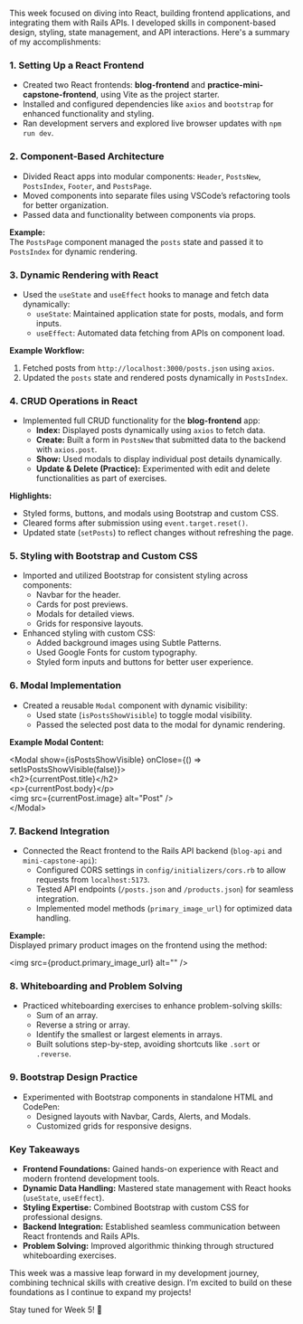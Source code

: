 This week focused on diving into React, building frontend applications, and integrating them with Rails APIs. I developed skills in component-based design, styling, state management, and API interactions. Here's a summary of my accomplishments:

### **1\. Setting Up a React Frontend**

* Created two React frontends: **blog-frontend** and **practice-mini-capstone-frontend**, using Vite as the project starter.  
* Installed and configured dependencies like `axios` and `bootstrap` for enhanced functionality and styling.  
* Ran development servers and explored live browser updates with `npm run dev`.

### **2\. Component-Based Architecture**

* Divided React apps into modular components: `Header`, `PostsNew`, `PostsIndex`, `Footer`, and `PostsPage`.  
* Moved components into separate files using VSCode’s refactoring tools for better organization.  
* Passed data and functionality between components via props.

**Example:**  
 The `PostsPage` component managed the `posts` state and passed it to `PostsIndex` for dynamic rendering.

### **3\. Dynamic Rendering with React**

* Used the `useState` and `useEffect` hooks to manage and fetch data dynamically:  
  * `useState`: Maintained application state for posts, modals, and form inputs.  
  * `useEffect`: Automated data fetching from APIs on component load.

**Example Workflow:**

1. Fetched posts from `http://localhost:3000/posts.json` using `axios`.  
2. Updated the `posts` state and rendered posts dynamically in `PostsIndex`.

### **4\. CRUD Operations in React**

* Implemented full CRUD functionality for the **blog-frontend** app:  
  * **Index:** Displayed posts dynamically using `axios` to fetch data.  
  * **Create:** Built a form in `PostsNew` that submitted data to the backend with `axios.post`.  
  * **Show:** Used modals to display individual post details dynamically.  
  * **Update & Delete (Practice):** Experimented with edit and delete functionalities as part of exercises.

**Highlights:**

* Styled forms, buttons, and modals using Bootstrap and custom CSS.  
* Cleared forms after submission using `event.target.reset()`.  
* Updated state (`setPosts`) to reflect changes without refreshing the page.

### **5\. Styling with Bootstrap and Custom CSS**

* Imported and utilized Bootstrap for consistent styling across components:  
  * Navbar for the header.  
  * Cards for post previews.  
  * Modals for detailed views.  
  * Grids for responsive layouts.  
* Enhanced styling with custom CSS:  
  * Added background images using Subtle Patterns.  
  * Used Google Fonts for custom typography.  
  * Styled form inputs and buttons for better user experience.

### **6\. Modal Implementation**

* Created a reusable `Modal` component with dynamic visibility:  
  * Used state (`isPostsShowVisible`) to toggle modal visibility.  
  * Passed the selected post data to the modal for dynamic rendering.

**Example Modal Content:**

\<Modal show={isPostsShowVisible} onClose={() \=\> setIsPostsShowVisible(false)}\>  
  \<h2\>{currentPost.title}\</h2\>  
  \<p\>{currentPost.body}\</p\>  
  \<img src={currentPost.image} alt="Post" /\>  
\</Modal\>

### **7\. Backend Integration**

* Connected the React frontend to the Rails API backend (`blog-api` and `mini-capstone-api`):  
  * Configured CORS settings in `config/initializers/cors.rb` to allow requests from `localhost:5173`.  
  * Tested API endpoints (`/posts.json` and `/products.json`) for seamless integration.  
  * Implemented model methods (`primary_image_url`) for optimized data handling.

**Example:**  
 Displayed primary product images on the frontend using the method:

\<img src={product.primary\_image\_url} alt="" /\>

### **8\. Whiteboarding and Problem Solving**

* Practiced whiteboarding exercises to enhance problem-solving skills:  
  * Sum of an array.  
  * Reverse a string or array.  
  * Identify the smallest or largest elements in arrays.  
  * Built solutions step-by-step, avoiding shortcuts like `.sort` or `.reverse`.

### **9\. Bootstrap Design Practice**

* Experimented with Bootstrap components in standalone HTML and CodePen:  
  * Designed layouts with Navbar, Cards, Alerts, and Modals.  
  * Customized grids for responsive designs.

### **Key Takeaways**

* **Frontend Foundations:** Gained hands-on experience with React and modern frontend development tools.  
* **Dynamic Data Handling:** Mastered state management with React hooks (`useState`, `useEffect`).  
* **Styling Expertise:** Combined Bootstrap with custom CSS for professional designs.  
* **Backend Integration:** Established seamless communication between React frontends and Rails APIs.  
* **Problem Solving:** Improved algorithmic thinking through structured whiteboarding exercises.

This week was a massive leap forward in my development journey, combining technical skills with creative design. I’m excited to build on these foundations as I continue to expand my projects\!

Stay tuned for Week 5\! 🎉

